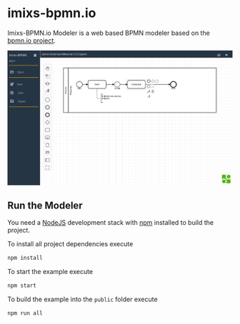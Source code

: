 # imixs-bpmn.io

Imixs-BPMN.io Modeler is a web based BPMN modeler based on the [bpmn.io project](https://github.com/bpmn-io/bpmn-js). 

<img src="imixs-bpmn-io.png" />


## Run the Modeler

You need a [NodeJS](http://nodejs.org) development stack with [npm](https://npmjs.org) installed to build the project.

To install all project dependencies execute

```sh
npm install
```

To start the example execute

```sh
npm start
```

To build the example into the `public` folder execute

```sh
npm run all
```

